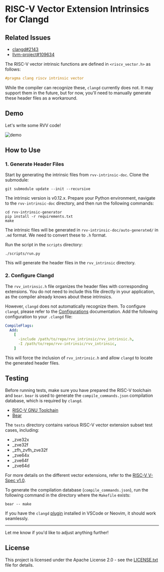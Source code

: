 # RISC-V Vector Extension Intrinsics for Clangd

## Related Issues

- [clangd#2143](https://github.com/clangd/clangd/issues/2143)
- [llvm-project#109634](https://github.com/llvm/llvm-project/issues/109634)

The RISC-V vector intrinsic functions are defined in `<riscv_vector.h>` as follows:

```c
#pragma clang riscv intrinsic vector
```

While the compiler can recognize these, `clangd` currently does not. It may support them in the future, but for now, you'll need to manually generate these header files as a workaround.

## Demo

Let's write some RVV code!

![demo](https://media0.giphy.com/media/v1.Y2lkPTc5MGI3NjExNDg0dW1zandwNzFkZGoyNWp3YTZlMnZwdzZ0aDYxdHhyaTZraWhkZSZlcD12MV9pbnRlcm5hbF9naWZfYnlfaWQmY3Q9Zw/lQUGbpbTKQBWVulhxS/giphy.gif)

## How to Use

### 1. Generate Header Files

Start by generating the intrinsic files from `rvv-intrinsic-doc`. Clone the submodule:

```shell
git submodule update --init --recursive
```

The intrinsic version is v0.12.x. Prepare your Python environment, navigate to the `rvv-intrinsic-doc` directory, and then run the following commands:

```shell
cd rvv-intrinsic-generator
pip install -r requirements.txt
make
```

The intrinsic files will be generated in `rvv-intrinsic-doc/auto-generated/` in `.md` format. We need to convert these to `.h` format.

Run the script in the `scripts` directory:

```shell
./scripts/run.py
```

This will generate the header files in the `rvv_intrinsic` directory.

### 2. Configure Clangd

The `rvv_intrinsic.h` file organizes the header files with corresponding extensions. You do not need to include this file directly in your application, as the compiler already knows about these intrinsics.

However, `clangd` does not automatically recognize them. To configure `clangd`, please refer to the [Configurations](https://clangd.llvm.org/config) documentation. Add the following configuration to your `.clangd` file:

```yaml
CompileFlags:
  Add:
    [
      -include /path/to/repo/rvv_intrinsic/rvv_intrinsic.h,
      -I /path/to/repo/rvv-intrinsic/rvv_intrinsic,
    ]
```

This will force the inclusion of `rvv_intrinsic.h` and allow `clangd` to locate the generated header files.

## Testing

Before running tests, make sure you have prepared the RISC-V toolchain and `bear`. `bear` is used to generate the `compile_commands.json` compilation database, which is required by `clangd`.

- [RISC-V GNU Toolchain](https://github.com/riscv-collab/riscv-gnu-toolchain)
- [Bear](https://github.com/rizsotto/Bear)

The `tests` directory contains various RISC-V vector extension subset test cases, including:

- _zve32x
- _zve32f
- _zfh_zvfh_zve32f
- _zve64x
- _zve64f
- _zve64d

For more details on the different vector extensions, refer to the [RISC-V V-Spec v1.0](https://github.com/riscvarchive/riscv-v-spec/releases/tag/v1.0).

To generate the compilation database (`compile_commands.json`), run the following command in the directory where the `Makefile` exists:

```shell
bear -- make
```

If you have the `clangd` [plugin](https://clangd.llvm.org/installation#editor-plugins) installed in VSCode or Neovim, it should work seamlessly.

---

Let me know if you'd like to adjust anything further!

## License

This project is licensed under the Apache License 2.0 - see the [LICENSE.txt](./LICENSE.txt) file for details.


